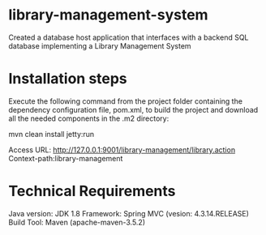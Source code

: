 # library-management-system
Created a database host application that interfaces with a backend SQL database implementing a Library Management System
# Installation steps
Execute the following command from the project folder containing the dependency configuration file, pom.xml, to build the project and download all the needed components in the .m2 directory:

mvn clean install jetty:run

Access URL: http://127.0.0.1:9001/library-management/library.action
Context-path:library-management

# Technical Requirements
Java version: JDK 1.8
Framework: Spring MVC (vesion: 4.3.14.RELEASE)
Build Tool: Maven (apache-maven-3.5.2)

